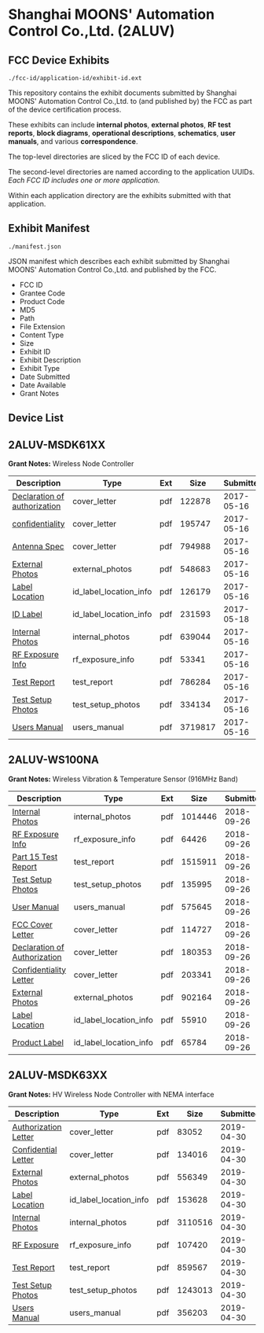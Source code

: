 # Shanghai MOONS' Automation Control Co.,Ltd. (2ALUV)
## FCC Device Exhibits

```
./fcc-id/application-id/exhibit-id.ext
```

This repository contains the exhibit documents submitted by Shanghai MOONS' Automation Control Co.,Ltd. to (and published by) the FCC as part of the device certification process.

These exhibits can include **internal photos**, **external photos**, **RF test reports**, **block diagrams**, **operational descriptions**, **schematics**, **user manuals**, and various **correspondence**.

The top-level directories are sliced by the FCC ID of each device.

The second-level directories are named according to the application UUIDs. *Each FCC ID includes one or more application.*

Within each application directory are the exhibits submitted with that application. 

## Exhibit Manifest

```
./manifest.json
```

JSON manifest which describes each exhibit submitted by Shanghai MOONS' Automation Control Co.,Ltd. and published by the FCC.

- FCC ID
- Grantee Code
- Product Code
- MD5
- Path
- File Extension
- Content Type
- Size
- Exhibit ID
- Exhibit Description
- Exhibit Type
- Date Submitted
- Date Available
- Grant Notes

## Device List
## 2ALUV-MSDK61XX
**Grant Notes:** Wireless Node Controller

| Description | Type | Ext | Size | Submitted | Available |
| ----------- | ---- | --- | ---- | --------- | --------- |
| [Declaration of authorization](2ALUV-MSDK61XX/921f654be4ddd6ea69338b55b8b3c5cd/3391884.pdf) | cover_letter | pdf | 122878 | 2017-05-16 | 2017-05-23 |
| [confidentiality](2ALUV-MSDK61XX/921f654be4ddd6ea69338b55b8b3c5cd/3391885.pdf) | cover_letter | pdf | 195747 | 2017-05-16 | 2017-05-23 |
| [Antenna Spec](2ALUV-MSDK61XX/921f654be4ddd6ea69338b55b8b3c5cd/3391891.pdf) | cover_letter | pdf | 794988 | 2017-05-16 | 2017-05-23 |
| [External Photos](2ALUV-MSDK61XX/921f654be4ddd6ea69338b55b8b3c5cd/3391896.pdf) | external_photos | pdf | 548683 | 2017-05-16 | 2017-05-23 |
| [Label Location](2ALUV-MSDK61XX/921f654be4ddd6ea69338b55b8b3c5cd/3391898.pdf) | id_label_location_info | pdf | 126179 | 2017-05-16 | 2017-05-23 |
| [ID Label](2ALUV-MSDK61XX/921f654be4ddd6ea69338b55b8b3c5cd/3395387.pdf) | id_label_location_info | pdf | 231593 | 2017-05-18 | 2017-05-23 |
| [Internal Photos](2ALUV-MSDK61XX/921f654be4ddd6ea69338b55b8b3c5cd/3391897.pdf) | internal_photos | pdf | 639044 | 2017-05-16 | 2017-05-23 |
| [RF Exposure Info](2ALUV-MSDK61XX/921f654be4ddd6ea69338b55b8b3c5cd/3391887.pdf) | rf_exposure_info | pdf | 53341 | 2017-05-16 | 2017-05-23 |
| [Test Report](2ALUV-MSDK61XX/921f654be4ddd6ea69338b55b8b3c5cd/3391886.pdf) | test_report | pdf | 786284 | 2017-05-16 | 2017-05-23 |
| [Test Setup Photos](2ALUV-MSDK61XX/921f654be4ddd6ea69338b55b8b3c5cd/3391899.pdf) | test_setup_photos | pdf | 334134 | 2017-05-16 | 2017-05-23 |
| [Users Manual](2ALUV-MSDK61XX/921f654be4ddd6ea69338b55b8b3c5cd/3391900.pdf) | users_manual | pdf | 3719817 | 2017-05-16 | 2017-05-23 |
## 2ALUV-WS100NA
**Grant Notes:** Wireless Vibration & Temperature Sensor (916MHz Band)

| Description | Type | Ext | Size | Submitted | Available |
| ----------- | ---- | --- | ---- | --------- | --------- |
| [Internal Photos](2ALUV-WS100NA/267043fa439802b94a781648100a548f/4019031.pdf) | internal_photos | pdf | 1014446 | 2018-09-26 | 2018-09-26 |
| [RF Exposure Info](2ALUV-WS100NA/267043fa439802b94a781648100a548f/4019038.pdf) | rf_exposure_info | pdf | 64426 | 2018-09-26 | 2018-09-26 |
| [Part 15 Test Report](2ALUV-WS100NA/267043fa439802b94a781648100a548f/4019035.pdf) | test_report | pdf | 1515911 | 2018-09-26 | 2018-09-26 |
| [Test Setup Photos](2ALUV-WS100NA/267043fa439802b94a781648100a548f/4019037.pdf) | test_setup_photos | pdf | 135995 | 2018-09-26 | 2018-09-26 |
| [User Manual](2ALUV-WS100NA/267043fa439802b94a781648100a548f/4019039.pdf) | users_manual | pdf | 575645 | 2018-09-26 | 2018-09-26 |
| [FCC Cover Letter](2ALUV-WS100NA/267043fa439802b94a781648100a548f/4019027.pdf) | cover_letter | pdf | 114727 | 2018-09-26 | 2018-09-26 |
| [Declaration of Authorization](2ALUV-WS100NA/267043fa439802b94a781648100a548f/4019028.pdf) | cover_letter | pdf | 180353 | 2018-09-26 | 2018-09-26 |
| [Confidentiality Letter](2ALUV-WS100NA/267043fa439802b94a781648100a548f/4019030.pdf) | cover_letter | pdf | 203341 | 2018-09-26 | 2018-09-26 |
| [External Photos](2ALUV-WS100NA/267043fa439802b94a781648100a548f/4019029.pdf) | external_photos | pdf | 902164 | 2018-09-26 | 2018-09-26 |
| [Label Location](2ALUV-WS100NA/267043fa439802b94a781648100a548f/4019032.pdf) | id_label_location_info | pdf | 55910 | 2018-09-26 | 2018-09-26 |
| [Product Label](2ALUV-WS100NA/267043fa439802b94a781648100a548f/4019033.pdf) | id_label_location_info | pdf | 65784 | 2018-09-26 | 2018-09-26 |
## 2ALUV-MSDK63XX
**Grant Notes:** HV Wireless Node Controller with NEMA interface

| Description | Type | Ext | Size | Submitted | Available |
| ----------- | ---- | --- | ---- | --------- | --------- |
| [Authorization Letter](2ALUV-MSDK63XX/d73fc7151e5d05758f360ffc74b14a30/4260269.pdf) | cover_letter | pdf | 83052 | 2019-04-30 | 2019-04-30 |
| [Confidential Letter](2ALUV-MSDK63XX/d73fc7151e5d05758f360ffc74b14a30/4260270.pdf) | cover_letter | pdf | 134016 | 2019-04-30 | 2019-04-30 |
| [External Photos](2ALUV-MSDK63XX/d73fc7151e5d05758f360ffc74b14a30/4260272.pdf) | external_photos | pdf | 556349 | 2019-04-30 | 2019-04-30 |
| [Label Location](2ALUV-MSDK63XX/d73fc7151e5d05758f360ffc74b14a30/4260273.pdf) | id_label_location_info | pdf | 153628 | 2019-04-30 | 2019-04-30 |
| [Internal Photos](2ALUV-MSDK63XX/d73fc7151e5d05758f360ffc74b14a30/4260274.pdf) | internal_photos | pdf | 3110516 | 2019-04-30 | 2019-04-30 |
| [RF Exposure](2ALUV-MSDK63XX/d73fc7151e5d05758f360ffc74b14a30/4260280.pdf) | rf_exposure_info | pdf | 107420 | 2019-04-30 | 2019-04-30 |
| [Test Report](2ALUV-MSDK63XX/d73fc7151e5d05758f360ffc74b14a30/4260277.pdf) | test_report | pdf | 859567 | 2019-04-30 | 2019-04-30 |
| [Test Setup Photos](2ALUV-MSDK63XX/d73fc7151e5d05758f360ffc74b14a30/4260278.pdf) | test_setup_photos | pdf | 1243013 | 2019-04-30 | 2019-04-30 |
| [Users Manual](2ALUV-MSDK63XX/d73fc7151e5d05758f360ffc74b14a30/4260279.pdf) | users_manual | pdf | 356203 | 2019-04-30 | 2019-04-30 |
